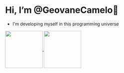  # Hi, I’m @GeovaneCamelo👋
 - I'm developing myself in this programming universe

<a href="https://github.com/Tyonh/github-readme-stats">
  <img height=120 align="center" src="https://github-readme-stats.vercel.app/api?username=Tyonh&theme=dark" />
</a>
<a href="https://github.com/Tyonh/convoychat">
  <img height=120 align="center" src="https://github-readme-stats.vercel.app/api/top-langs?username=Tyonh&layout=compact&langs_count=8&card_width=300&theme=dark" />
</a>
<!---
Tyonh/Tyonh is a ✨ special ✨ repository because its `README.md` (this file) appears on your GitHub profile.
You can click the Preview link to take a look at your changes.
--->

